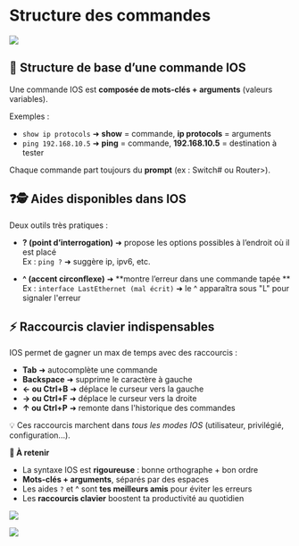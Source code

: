 # Structure des commandes

![](../../media/Cours-Infrastructures-réseaux-Structure-des-commandes-image1.png)

## **🧱 Structure de base d’une commande IOS**

Une commande IOS est **composée de mots-clés + arguments** (valeurs variables).

Exemples :

- `show ip protocols` ➜ **show** = commande, **ip protocols** = arguments
- `ping 192.168.10.5` ➜ **ping** = commande, **192.168.10.5** = destination à tester

Chaque commande part toujours du **prompt** (ex : Switch# ou Router>).



## **❓🕵️ Aides disponibles dans IOS**

Deux outils très pratiques :

- **? (point d’interrogation)** ➜ propose les options possibles à l’endroit où il est placé  
  Ex : `ping ?` ➜ suggère ip, ipv6, etc.

- **^ (accent circonflexe)** ➜ **montre l’erreur dans une commande tapée  **
  Ex : `interface LastEthernet (mal écrit)` ➜ le ^ apparaîtra sous "L" pour signaler l'erreur



## **⚡ Raccourcis clavier indispensables**

IOS permet de gagner un max de temps avec des raccourcis :

- **Tab** ➜ autocomplète une commande
- **Backspace** ➜ supprime le caractère à gauche
- **← ou Ctrl+B** ➜ déplace le curseur vers la gauche
- **→ ou Ctrl+F** ➜ déplace le curseur vers la droite
- **↑ ou Ctrl+P** ➜ remonte dans l'historique des commandes

💡 Ces raccourcis marchent dans *tous les modes IOS* (utilisateur, privilégié, configuration...).



**🧃 À retenir**

- La syntaxe IOS est **rigoureuse** : bonne orthographe + bon ordre
- **Mots-clés + arguments**, séparés par des espaces
- Les aides `?` et ^ sont **tes meilleurs amis** pour éviter les erreurs
- Les **raccourcis clavier** boostent ta productivité au quotidien

![](../../media/Cours-Infrastructures-réseaux-Structure-des-commandes-image2.png)



![](../../media/Cours-Infrastructures-réseaux-Structure-des-commandes-image3.png)




